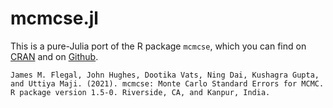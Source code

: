 # mcmcse.jl

This is a pure-Julia port of the R package `mcmcse`, which you can find on [CRAN](https://cran.r-project.org/package=mcmcse) and on [Github](https://github.com/dvats/mcmcse).

```
James M. Flegal, John Hughes, Dootika Vats, Ning Dai, Kushagra Gupta, and Uttiya Maji. (2021). mcmcse: Monte Carlo Standard Errors for MCMC. R package version 1.5-0. Riverside, CA, and Kanpur, India.
```

